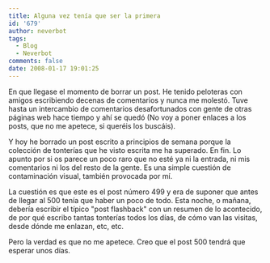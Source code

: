 ```yaml
---
title: Alguna vez tenía que ser la primera
id: '679'
author: neverbot
tags:
  - Blog
  - Neverbot
comments: false
date: 2008-01-17 19:01:25
---
```


En que llegase el momento de borrar un post. He tenido peloteras con amigos escribiendo decenas de comentarios y nunca me molestó. Tuve hasta un intercambio de comentarios desafortunados con gente de otras páginas web hace tiempo y ahí se quedó (No voy a poner enlaces a los posts, que no me apetece, si queréis los buscáis).

Y hoy he borrado un post escrito a principios de semana porque la colección de tonterías que he visto escrita me ha superado. En fin. Lo apunto por si os parece un poco raro que no esté ya ni la entrada, ni mis comentarios ni los del resto de la gente. Es una simple cuestión de contaminación visual, también provocada por mí.

La cuestión es que este es el post número 499 y era de suponer que antes de llegar al 500 tenía que haber un poco de todo. Esta noche, o mañana, debería escribir el típico "post flashback" con un resumen de lo acontecido, de por qué escribo tantas tonterías todos los días, de cómo van las visitas, desde dónde me enlazan, etc, etc.

Pero la verdad es que no me apetece. Creo que el post 500 tendrá que esperar unos días.